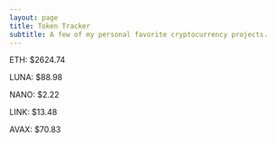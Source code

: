 ```yaml
---
layout: page
title: Token Tracker
subtitle: A few of my personal favorite cryptocurrency projects.
---
```


<!--BEGINCRYPTOINPUT-->
ETH: $2624.74

LUNA: $88.98

NANO: $2.22

LINK: $13.48

AVAX: $70.83

<!--ENDCRYPTOINPUT-->

